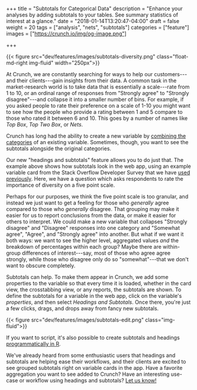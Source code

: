 +++
title = "Subtotals for Categorical Data"
description = "Enhance your analyses by adding subtotals to your tables. See summary statistics of interest at a glance."
date = "2018-01-14T13:20:47-04:00"
draft = false
weight = 20
tags = ["analysis", "nets", "subtotals"]
categories = ["feature"]
images = ["https://crunch.io/img/og-image.png"]

+++

{{< figure src="dev/features/images/subtotals-diversity.png" class="float-md-right img-fluid" width="250px">}}

At Crunch, we are constantly searching for ways to help our customers---and their clients---gain insights from their data. A common task in the market-research world is to take data that is essentially a scale---rate from 1 to 10, or an ordinal range of responses from "Strongly agree" to "Strongly disagree"---and collapse it into a smaller number of bins. For example, if you asked people to rate their preference on a scale of 1-10 you might want to see how the people who provide a rating between 1 and 5 compare to those who rated it between 6 and 10. This goes by a number of names like _Top Box_, _Top Two Box_, or _Nets_.

Crunch has long had the ability to create a new variable by [combining the categories](http://support.crunch.io/crunch/crunch_creating-a-combined-variable.html) of an existing variable. Sometimes, though, you want to see the subtotals alongside the original categories.  

Our new "headings and subtotals" feature allows you to do just that. The example above shows how subtotals look in the web app, using an example variable card from the Stack Overflow Developer Survey that we have [used previously](../devs-as-users/). Here, we have a question which asks respondents to rate the importance of diversity on a five point scale.

Perhaps for our purposes, we think the five point scale is too granular, and instead we just want to get a feeling for those who _generally_ agree compared to those who _generally_ disagree. That grouping may make it easier for us to report conclusions from the data, or make it easier for others to interpret. We could make a new variable that collapses "Strongly disagree" and "Disagree" responses into one category and "Somewhat agree", "Agree", and "Strongly agree" into another. But what if we want it both ways: we want to see the higher level, aggregated values _and_ the breakdown of percentages within each group? Maybe there are within-group differences of interest---say, most of those who agree agree strongly, while those who disagree only do so "somewhat"---that we don't want to obscure completely.

Subtotals can help. To make them appear in Crunch, we add some properties to the variable so that every time it is loaded, whether in the card view, the crosstabbing view, or any reports, the subtotals are shown. To define the subtotals for a variable in the web app, click on the variable's _properties_, and then select _Headings and Subtotals_. Once there, you're just a few clicks, drags, and drops away from fancy new subtotals.

{{< figure src="dev/features/images/subtotals-edit.png" class="img-fluid">}}

If you want to script, it's also possible to create subtotals and headings [programmatically in R](http://crunch.io/r/crunch/articles/subtotals.html).

We've already heard from some enthusiastic users that headings and subtotals are helping ease their workflows, and their clients are excited to see grouped subtotals right on variable cards in the app. Have a favorite aggregation you want to see added to Crunch? Have an interesting use-case or workflow using headings and subtotals? [Let us know!](mailto:support@crunch.io)
